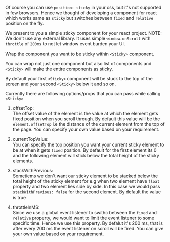 Of course you can use `position: sticky` in your css, but it's not supported in few browsers. Hence we thought of developing a <Sticky> component for react which works same as `sticky` but switches between `fixed` and `relative` position on the fly.

We present to you a simple sticky component for your react project. 
NOTE: We don't use any external library.
It uses simple `window.onScroll` with `throttle` of `200ms` to not let window event burden your UI.


Wrap the component you want to be sticky within `<Sticky>` component.

You can wrap not just one component but also list of components and `<Sticky>` will make the entire components as sticky.

By default your first `<Sticky>` component will be stuck to the top of the screen and your second `<Sticky>` below it and so on.

Currently there are following options/props that you can pass while calling `<Sticky>`  
  
1.  offsetTop:  
The offset value of the element is the value at which the element gets fixed position when you scroll through. By default this value will be the `element.offsetTop` i.e the distance of the current element from the top of the page. You can specify your own value based on your requirement. 

2. currentTopValue:  
You can specify the top position you want your current sticky element to be at when it gets `fixed` position. By default for the first element its 0 and the following element will stick below the total height of the sticky elements.

3. stackWithPrevious:  
Sometiems we don't want our sticky element to be stacked below the total height of the sticky element for e.g when two element have `float` property and two element lies side by side. In this case we would pass `stackWithPrevious: false` for the second element. By default the value is true

4. throttleInMS:  
Since we use a global event listener to swithc between the `fixed` and `relative` property, we would want to limit the event listener to some specific time. Hence we use this property. By defalut it's 200 ms, that is after every 200 ms the event listener on scroll will be fired. You can give your own value based on your requirement.
